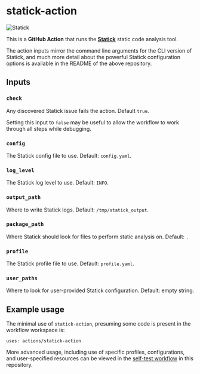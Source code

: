 # statick-action

![Statick](https://github.com/sscpac/statick-action/workflows/Statick/badge.svg)

This is a **GitHub Action** that runs the **[Statick](https://github.com/sscpac/statick)** static code analysis tool.

The action inputs mirror the command line arguments for the CLI version of
Statick, and much more detail about the powerful Statick configuration options is
available in the README of the above repository.

## Inputs

### `check`

Any discovered Statick issue fails the action. Default `true`.

Setting this input to `false` may be useful to allow the workflow to work through all steps while debugging.

### `config`

The Statick config file to use. Default: `config.yaml`.

### `log_level`

The Statick log level to use. Default: `INFO`.

### `output_path`

Where to write Statick logs. Default: `/tmp/statick_output`.

### `package_path`

Where Statick should look for files to perform static analysis on. Default: `.`

### `profile`

The Statick profile file to use. Default: `profile.yaml`.

### `user_paths`

Where to look for user-provided Statick configuration. Default: empty string.

## Example usage

The minimal use of `statick-action`, presuming some code is present in the workflow workspace is:

```shell
uses: actions/statick-action
```

More advanced usage, including use of specific profiles, configurations,
and user-specified resources can be viewed in the
[self-test workflow](https://github.com/sscpac/statick-action/.github/workflows/self-test.yml)
in this repository.
